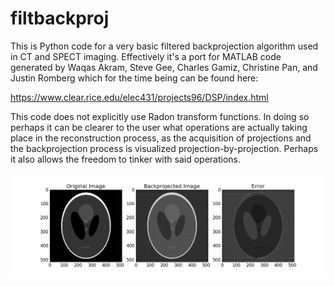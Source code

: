 # filtbackproj

This is Python code for a very basic filtered backprojection algorithm used in CT and SPECT imaging. Effectively it's a port for MATLAB code generated by Waqas Akram, Steve Gee, Charles Gamiz, Christine Pan, and Justin Romberg which for the time being can be found here: 

https://www.clear.rice.edu/elec431/projects96/DSP/index.html

This code does not explicitly use Radon transform functions. In doing so perhaps it can be clearer to the user what operations are actually taking place in the reconstruction process, as the acquisition of projections and the backprojection process is visualized projection-by-projection. Perhaps it also allows the freedom to tinker with said operations.

![alt text](./figure_2.png)
